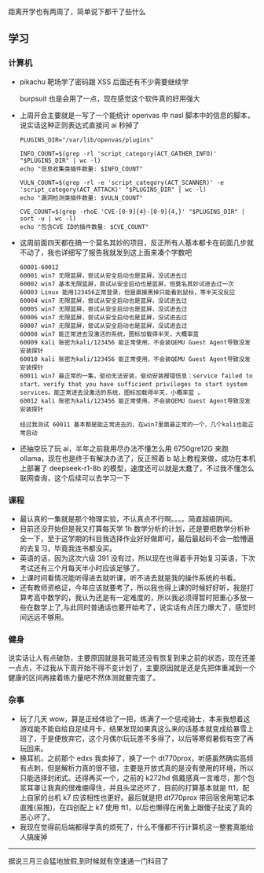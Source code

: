 距离开学也有两周了，简单说下都干了些什么

## 学习

### 计算机

- pikachu 靶场学了密码跟 XSS 后面还有不少需要继续学

  burpsuit 也是会用了一点，现在感觉这个软件真的好用强大

- 上周开会主要就是一写了一个能统计 openvas 中 nasl 脚本中的信息的脚本，说实话这种正则表达式直接问 ai 秒掉了

  ```shell
  PLUGINS_DIR="/var/lib/openvas/plugins"
  
  INFO_COUNT=$(grep -rl 'script_category(ACT_GATHER_INFO)' "$PLUGINS_DIR" | wc -l)
  echo "信息收集类插件数量: $INFO_COUNT"
  
  VULN_COUNT=$(grep -rl -e 'script_category(ACT_SCANNER)' -e 'script_category(ACT_ATTACK)' "$PLUGINS_DIR" | wc -l)
  echo "漏洞检测类插件数量: $VULN_COUNT"
  
  CVE_COUNT=$(grep -rhoE 'CVE-[0-9]{4}-[0-9]{4,}' "$PLUGINS_DIR" | sort -u | wc -l)
  echo "包含CVE ID的插件数量: $CVE_COUNT"
  ```

- 这周前面四天都在搞一个莫名其妙的项目，反正所有人基本都卡在前面几步就不动了，我也详细写了报告我就发到这上面来凑个字数吧

  ```
  60001-60012
  60001 win7 无限蓝屏，尝试从安全启动也是蓝屏，没试进去过
  60002 win7 基本无限蓝屏，尝试从安全启动也是蓝屏，但莫名其妙试进去过一次
  60003 Linux 能用123456正常登录，但是直接黑掉只能看到鼠标，等半天没反应
  60004 win7 无限蓝屏，尝试从安全启动也是蓝屏，没试进去过
  60005 win7 无限蓝屏，尝试从安全启动也是蓝屏，没试进去过
  60006 win7 无限蓝屏，尝试从安全启动也是蓝屏，没试进去过
  60007 win7 无限蓝屏，尝试从安全启动也是蓝屏，没试进去过
  60008 win7 能正常进去没激活的系统，图标加载得半天，大概率蓝
  60009 kali 账密为kali/123456 能正常使用，不会装QEMU Guest Agent导致没发安装探针
  60010 kali 账密为kali/123456 能正常使用，不会装QEMU Guest Agent导致没发安装探针
  60011 win7 最正常的一集，驱动无法安装，驱动安装报错信息：service failed to start，verify that you have sufficient privileges to start system services。能正常进去没激活的系统，图标加载得半天，小概率蓝 。
  60012 kali 账密为kali/123456 能正常使用，不会装QEMU Guest Agent导致没发安装探针
  
  经过我测试 60011 基本都是能正常进去的，在win7里面最正常的一个，几个kali也能正常启动
  ```
  
- 还抽空玩了玩 ai，半年之前我用尽办法不懂怎么用 6750gre12G 来跑ollama，现在也是终于有解决办法了，反正照着 b 站上教程来做，成功在本机上部署了 deepseek-r1-8b 的模型，速度还可以就是太蠢了，不过我不懂怎么联网查询，这个后续可以去学习一下 

### 课程

- 最认真的一集就是那个物理实验，不认真点不行啊。。。。简直超级阴间。
- 目前还没开始但是我又打算每天学 1h 数学分析的计划，还是要把数学分析补全一下，至于这学期的科目我选择作业好好做即可，最后最起码不会一脸懵逼的去复习，毕竟我连书都没买。
- 英语的话，因为这次六级 391 没有过，所以现在也得着手开始复习英语，下次考试还有三个月每天半小时应该足够了。
- 上课时间看情况能听得进去就听课，听不进去就是我的操作系统的书看。
- 还有教师资格证，今年应该就要考了，所以我也得上课的时候好好听，我是打算考高中数学的，我认为还是有一定难度的，所以我必须得暂时把重心多放一些在数学上了,与此同时普通话也要开始考了，说实话有点压力爆大了，感觉时间远远不够用。

### 健身

说实话让人有点破防，主要原因就是我可能还没有恢复到来之前的状态，现在还差一点点，不过我从下周开始不得不变计划了，主要原因就是还是先把体重减到一个健康的区间再接着练力量吧不然体测就要完蛋了。

### 杂事

- 玩了几天 wow，算是正经体验了一把，练满了一个惩戒骑士，本来我想着这游戏能不能自给自足续月卡，结果发现如果真这么来的话基本就变成给暴雪上班了，于是便放弃它，这个月偶尔玩玩差不多得了，以后等寒假暑假有空了再玩回来。
- 换耳机，之前那个 edxs 我卖掉了，换了一个 dt770prox，听感虽然确实高频有点刺，但是解析力真的很不错，主要是开放式真的是没有使用的环境，所以只能选择封闭式。还得再买一个，之前的 k272hd 佩戴感真一言难尽，那个包浆耳罩让我真的很难绷得住，并且头梁还坏了，目前的打算基本就是 ft1，配上自家的台机 k7 应该相性也更好。最后就是把 dt770prox 带回宿舍用笔记本直推(易推)，在四创配上 k7 使用 ft1，以后也懒得在闲鱼上跟傻子扯皮了真的恶心坏了。
- 我现在觉得前后端都得学真的烦死了，什么不懂都不行计算机这一整套真能给人搞废掉

---

据说三月三会猛地放假,到时候就有空速通一门科目了